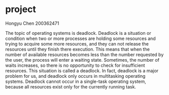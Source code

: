 # project
Hongyu Chen
200362471

The topic of operating systems is deadlock.
Deadlock is a situation or condition when two or more processes are holding some resources and trying to acquire some more resources, and they can not release the resources until they finish there execution. This means that when the number of available resources becomes less than the number requested by the user, the process will enter a waiting state. Sometimes, the number of waits increases, so there is no opportunity to check for insufficient resources. This situation is called a deadlock. In fact, deadlock is a major problem for us, and deadlock only occurs in multitasking operating systems. Deadlock cannot occur in a single-task operating system, because all resources exist only for the currently running task.
